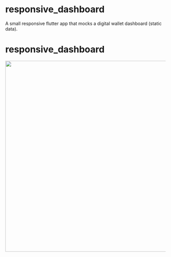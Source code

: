 # responsive_dashboard
A small responsive flutter app that mocks a digital wallet dashboard (static data).  

# responsive_dashboard 
<img src="preview_images/Screenshot.png" width = 600>
